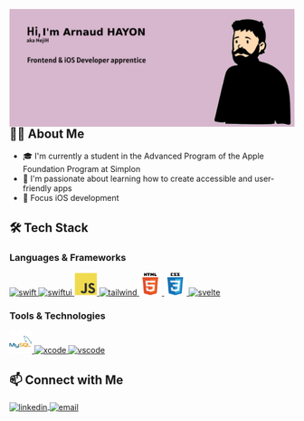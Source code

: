 <img align="left" src="./img/header_github.png" alt="Hello, I'm Arnaud"/><br><br>

## 👨‍💻 About Me

- 🎓 I'm currently a student in the Advanced Program of the Apple Foundation Program at Simplon 
- 🌱 I'm passionate about learning how to create accessible and user-friendly apps
- 💼 Focus iOS development

## 🛠️ Tech Stack

### Languages & Frameworks

<p align="left">
   <a href="https://developer.apple.com/swift/" target="_blank" rel="noreferrer">
    <img src="https://cdn-icons-png.flaticon.com/256/5968/5968371.png" alt="swift" width="40" height="40"/>
  </a>
  <a href="https://developer.apple.com/swiftui/" target="_blank" rel="noreferrer">
    <img src="https://miro.medium.com/v2/resize:fit:384/1*PeFnya42mpOiCvdgm49ifQ.png" alt="swiftui" width="40" height="40"/>
  </a>
  <a href="https://developer.mozilla.org/en-US/docs/Web/JavaScript" target="_blank" rel="noreferrer">
    <img src="https://raw.githubusercontent.com/devicons/devicon/master/icons/javascript/javascript-original.svg" alt="javascript" width="40" height="40"/>
  </a>
   <a href="https://tailwindcss.com/" target="_blank" rel="noreferrer">
    <img src="https://www.vectorlogo.zone/logos/tailwindcss/tailwindcss-icon.svg" alt="tailwind" width="40" height="40"/>
  </a>
  <a href="https://www.w3.org/html/" target="_blank" rel="noreferrer">
    <img src="https://raw.githubusercontent.com/devicons/devicon/master/icons/html5/html5-original-wordmark.svg" alt="html5" width="40" height="40"/>
  </a>
  <a href="https://www.w3schools.com/css/" target="_blank" rel="noreferrer">
    <img src="https://raw.githubusercontent.com/devicons/devicon/master/icons/css3/css3-original-wordmark.svg" alt="css3" width="40" height="40"/>
  </a>
  <a href="https://svelte.dev/" target="_blank" rel="noreferrer">
    <img src="https://raw.githubusercontent.com/gilbarbara/logos/main/logos/svelte-icon.svg" alt="svelte" width="40" height="40"/>
  </a>
</p>

### Tools & Technologies

<p align="left">
  <a href="https://www.mysql.com/" target="_blank" rel="noreferrer">
    <img src="https://raw.githubusercontent.com/devicons/devicon/master/icons/mysql/mysql-original-wordmark.svg" alt="mysql" width="40" height="40"/>
  </a>
  <a href="https://developer.apple.com/xcode/" target="_blank" rel="noreferrer">
    <img src="https://developer.apple.com/assets/elements/icons/xcode-12/xcode-12-96x96_2x.png" alt="xcode" width="40" height="40"/>
  </a>
  <a href="https://code.visualstudio.com/" target="_blank" rel="noreferrer">
    <img src="https://freebsdfoundation.org/wp-content/uploads/2024/05/vscode-logo.png" alt="vscode" width="40" height="40"/>
  </a>
</p>

## 📫 Connect with Me

<p align="left">
  <a href="https://linkedin.com/in/arnaudhayon/" target="blank">
    <img align="center" src="https://raw.githubusercontent.com/rahuldkjain/github-profile-readme-generator/master/src/images/icons/Social/linked-in-alt.svg" alt="linkedin" height="30" width="40" />
  </a>
  <a href="mailto:contact@arnaudhayon.com" target="blank">
    <img align="center" src="https://cdn.creazilla.com/cliparts/7929184/email-icon-clipart-lg.png" alt="email" height="30" width="40" />
  </a>
</p>
